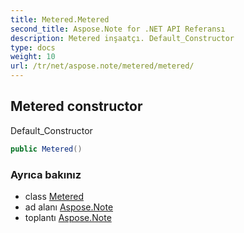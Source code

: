 ```yaml
---
title: Metered.Metered
second_title: Aspose.Note for .NET API Referansı
description: Metered inşaatçı. Default_Constructor
type: docs
weight: 10
url: /tr/net/aspose.note/metered/metered/
---
```

## Metered constructor

Default_Constructor

```csharp
public Metered()
```

### Ayrıca bakınız

* class [Metered](../)
* ad alanı [Aspose.Note](../../metered/)
* toplantı [Aspose.Note](../../../)


